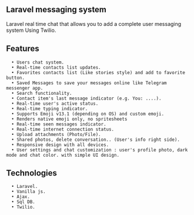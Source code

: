 
## Laravel messaging system

 Laravel real time chat that allows you to add a complete user messaging system Using Twilio.

## Features
      • Users chat system.
      • Real-time contacts list updates.
      • Favorites contacts list (Like stories style) and add to favorite button.
      • Saved Messages to save your messages online like Telegram messenger app.
      • Search functionality.
      • Contact item's last message indicator (e.g. You: ....).
      • Real-time user's active status.
      • Real-time typing indicator.
      • Supports Emoji v13.1 (depending on OS) and custom emoji.
      • Renders native emoji only, no spritesheets
      • Real-time seen messages indicator.
      • Real-time internet connection status.
      • Upload attachments (Photo/File).
      • Shared photos, delete conversation.. (User's info right side).
      • Responsive design with all devices.
      • User settings and chat customization : user's profile photo, dark mode and chat color. with simple UI design.

## Technologies
      • Laravel.
      • Vanilla js.
      • Ajax.
      • Sql DB.
      • Twilio.
 

